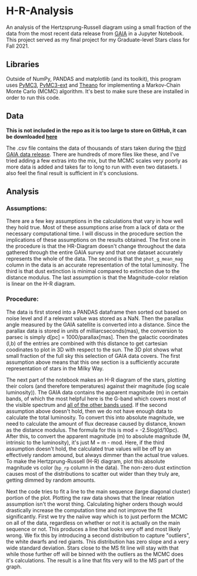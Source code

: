 # H-R-Analysis
An analysis of the Hertzsprung-Russell diagram using a small fraction of the data from the most recent data release from [GAIA](https://gea.esac.esa.int/archive/) in a Jupyter Notebook. This project served as my final project for my Graduate-level Stars class for Fall 2021.

## Libraries
Outside of NumPy, PANDAS and matplotlib (and its toolkit), this program uses [PyMC3](https://pypi.org/project/pymc3/), [PyMC3-ext](https://pypi.org/project/pymc3-ext/) and [Theano](https://pypi.org/project/Theano/) for implementing a Markov-Chain Monte Carlo (MCMC) algorithm. It's best to make sure these are installed in order to run this code.

## Data
**This is not included in the repo as it is too large to store on GitHub, it can be downloaded [here](https://cdn.gea.esac.esa.int/Gaia/gedr3/gaia_source/GaiaSource_786097-786431.csv.gz)**

The .csv file contains the data of thousands of stars taken during the [third GAIA data release](https://cdn.gea.esac.esa.int/Gaia/gedr3/gaia_source/). There are hundreds of more files like these, and I've tried adding a few extras into the mix, but the MCMC scales very poorly as more data is added and takes far to long to run with even two datasets. I also feel the final result is sufficient in it's conclusions.

## Analysis

### Assumptions:
There are a few key assumptions in the calculations that vary in how well they hold true. Most of these assumptions arise from a lack of data or the necessary computational time. I will discuss in the procedure section the implications of these assumptions on the results obtained. The first one in the procedure is that the HR-Diagram doesn't change throughout the data gathered through the entire GAIA survey and that one dataset accurately represents the whole of the data. The second is that the ````phot_g_mean_mag```` column in the data is an accurate representation of the total luminosity. The third is that dust extinction is minimal compared to extinction due to the distance modulus. The last assumption is that the Magnitude-color relation is linear on the H-R diagram.

### Procedure:
The data is first stored into a PANDAS dataframe then sorted out based on noise level and if a relevant value was stored as a NaN. Then the parallax angle measured by the GAIA satellite is converted into a distance. Since the parallax data is stored in units of milliarcseconds(mas), the conversion to parsec is simply d[pc] = 1000/parallax[mas]. Then the galactic coordinates (l,b) of the entries are combined with this distance to get cartesian coodinates to plot in 3D with respect to the sun. The 3D plot shows what small fraction of the full sky this selection of GAIA data covers. The first assumption above means that this one section is a sufficiently accurate representation of stars in the Milky Way.

The next part of the notebook makes an H-R diagram of the stars, plotting their colors (and therefore temperatures) against their magnitude (log scale luminosity)). The GAIA data contains the apparent magnitude (m) in certain bands, of which the most helpful here is the G-band which covers most of the visible spectrum and [all of the other bands used](https://www.cosmos.esa.int/web/gaia/iow_20180316). If the second assumption above doesn't hold, then we do not have enough data to calculate the total luminosity. To convert this into absolute magnitude, we need to calculate the amount of flux decrease caused by distance, known as the distance modulus. The formula for this is mod = -2.5log(d/10pc). After this, to convert the apparent magnitude (m) to absolute magnitude (M, intrinsic to the luminosity), it's just M = m - mod. Here, if the third assumption doesn't hold, the calculated true values will be off by an effectively random amound, but always dimmer than the actual true values. To make the Hertzprung-Russell (H-R) diagram, plot this absolute magnitude vs color (````bp_rp```` column in the data). The non-zero dust extinction causes most of the distributions to scatter out wider than they truly are, getting dimmed by random amounts.

Next the code tries to fit a line to the main sequence (large diagonal cluster) portion of the plot. Plotting the raw data shows that the linear relation assumption isn't the worst thing. Calculating higher orders though would drastically increase the computation time and not improve the fit significantly. First we try the naiive way which is to just perform the MCMC on all of the data, regardless on whether or not it is actually on the main sequence or not. This produces a line that looks very off and most likely wrong. We fix this by introducing a second distribution to capture "outliers", the white dwarfs and red giants. This distribution has zero slope and a very wide standard deviation. Stars close to the MS fit line will stay with that while those further off will be binned with the outliers as the MCMC does it's calculations. The result is a line that fits very will to the MS part of the graph.